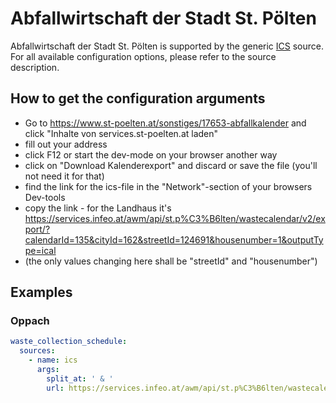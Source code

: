 # Abfallwirtschaft der Stadt St. Pölten

Abfallwirtschaft der Stadt St. Pölten is supported by the generic [ICS](/doc/source/ics.md) source. For all available configuration options, please refer to the source description.


## How to get the configuration arguments

- Go to <https://www.st-poelten.at/sonstiges/17653-abfallkalender> and click "Inhalte von services.st-poelten.at laden"
- fill out your address
- click F12 or start the dev-mode on your browser another way
- click on "Download Kalenderexport" and discard or save the file (you'll not need it for that)
- find the link for the ics-file in the "Network"-section of your browsers Dev-tools
- copy the link - for the Landhaus it's https://services.infeo.at/awm/api/st.p%C3%B6lten/wastecalendar/v2/export/?calendarId=135&cityId=162&streetId=124691&housenumber=1&outputType=ical
- (the only values changing here shall be "streetId" and "housenumber")   

## Examples

### Oppach

```yaml
waste_collection_schedule:
  sources:
    - name: ics
      args:
        split_at: ' & '
        url: https://services.infeo.at/awm/api/st.p%C3%B6lten/wastecalendar/v2/export/?calendarId=135&cityId=162&streetId=124691&housenumber=1&outputType=ical
```
